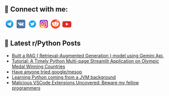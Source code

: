 ## 🔎 Connect with me:
[<img src="https://github.com/bullbesh/bullbesh/blob/main/images/Telegram.png" width="32" height="32" />](https://t.me/bullbesh)
[<img src="https://github.com/bullbesh/bullbesh/blob/main/images/VK.png" width="32" height="32" />](https://vk.com/bullbesh)
[<img src="https://github.com/bullbesh/bullbesh/blob/main/images/Twitter.png" width="32" height="32" />](https://twitter.com/bullbesh1)
[<img src="https://github.com/bullbesh/bullbesh/blob/main/images/Instagram.png" width="32" height="32" />](https://www.instagram.com/bullbesh)
[<img src="https://github.com/bullbesh/bullbesh/blob/main/images/Reddit.png" width="32" height="32" />](https://www.reddit.com/user/bullbesh)
[<img src="https://github.com/bullbesh/bullbesh/blob/main/images/YouTube.png" width="32" height="32" />](https://www.youtube.com/channel/UCtfjRs6uzgq5mfm8S06WTcg)

## 📕 Latest r/Python Posts
<!-- BLOG-POST-LIST:START -->
- [Built a RAG &lpar; Retrieval-Augmented Generation &rpar; model using Gemini Api.](https://www.reddit.com/r/Python/comments/1dh3jtj/built_a_rag_retrievalaugmented_generation_model/)
- [Tutorial: A Timely Python Multi-page Streamlit Application on Olympic Medal Winning Countries](https://www.reddit.com/r/Python/comments/1dh2o89/tutorial_a_timely_python_multipage_streamlit/)
- [Have anyone tried google/mesop](https://www.reddit.com/r/Python/comments/1dh1uu1/have_anyone_tried_googlemesop/)
- [Learning Python coming from a JVM background](https://www.reddit.com/r/Python/comments/1dgye28/learning_python_coming_from_a_jvm_background/)
- [Malicious VSCode Extensions Uncovered: Beware my fellow programmers](https://www.reddit.com/r/Python/comments/1dgy8s7/malicious_vscode_extensions_uncovered_beware_my/)
<!-- BLOG-POST-LIST:END -->

